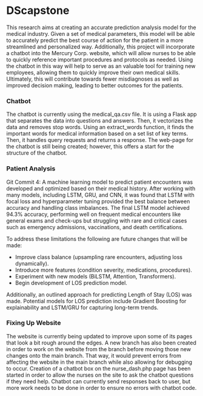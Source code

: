 # DScapstone


This research aims at creating an accurate prediction analysis model for the medical industry. Given a set of medical parameters, this model will be able to accurately predict the best course of action for the patient in a more streamlined and personalized way. Additionally, this project will incorporate a chatbot into the Mercury Corp. website, which will allow nurses to be able to quickly reference important procedures and protocols as needed. Using the chatbot in this way will help to serve as an valuable tool for training new employees, allowing them to quickly improve their own medical skills. Ultimately, this will contribute towards fewer misdiagnoses as well as improved decision making, leading to better outcomes for the patients.


### Chatbot
The chatbot is currently using the medical_qa.csv file. It is using a Flask app that separates the data into questions and answers. Then, it vectorizes the data and removes stop words. Using an extract_words function, it finds the important words for medical information based on a set list of key terms. Then, it handles query requests and returns a response. The web-page for the chatbot is still being created; however, this offers a start for the structure of the chatbot.


### Patient Analysis
Git Commit 4: 
A machine learning model to predict patient encounters was developed and optimized based on their medical history. After working with many models, including LSTM, GRU, and CNN, it was  found that LSTM with focal loss and hyperparameter tuning provided the best balance between accuracy and handling class imbalances. The final LSTM model achieved 94.3% accuracy, performing well on frequent medical encounters like general exams and check-ups but struggling with rare and critical cases such as emergency admissions, vaccinations, and death certifications. 

To address these limitations the following are future changes that will be made:
- Improve class balance (upsampling rare encounters, adjusting loss dynamically).  
- Introduce more features (condition severity, medications, procedures).  
- Experiment with new models (BiLSTM, Attention, Transformers).  
- Begin development of LOS prediction model.

Additionally, an outlined approach for predicting Length of Stay (LOS) was made. Potential models for LOS prediction include  Gradient Boosting for explainability and LSTM/GRU for capturing long-term trends.


### Fixing Up Website
The website is currently being updated to improve upon some of its pages that look a bit rough around the edges. A new branch has also been created in order to work on the website from the branch before moving those new changes onto the main branch. That way, it would prevent errors from affecting the website in the main branch while also allowing for debugging to occur. Creation of a chatbot box on the nurse_dash.php page has been started in order to allow the nurses on the site to ask the chatbot questions if they need help. Chatbot can currently send responses back to user, but more work needs to be done in order to ensure no errors with chatbot code.
